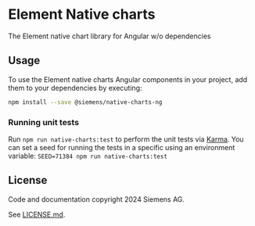 # Element Native charts

The Element native chart library for Angular w/o dependencies

## Usage

To use the Element native charts Angular components in your project, add them to your dependencies
by executing:

```sh
npm install --save @siemens/native-charts-ng
```

### Running unit tests

Run `npm run native-charts:test` to perform the unit tests via [Karma](https://karma-runner.github.io).
You can set a seed for running the tests in a specific using an environment variable: `SEED=71384 npm run native-charts:test`

## License

Code and documentation copyright 2024 Siemens AG.

See [LICENSE.md](https://github.com/Killusions/element/blob/main/LICENSE.md).
